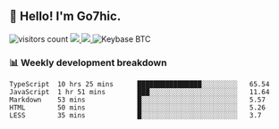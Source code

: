 ## 👋 Hello! I'm Go7hic.

 ![visitors count](https://visitors-by-url-pls-dont-use-this-in-your-repo.vercel.app/Go7hic-github-readme)
 <a href="https://twitter.com/Go7hic">
    <img src="https://img.shields.io/badge/-@Go7hic-1ca0f1?style=flat-square&labelColor=1ca0f1&logo=twitter&logoColor=white&link=https://twitter.com/Go7hic">
   <a/>
   <a href="mailto:gtfx0209@gmail.com">
    <img src="https://img.shields.io/badge/-gtfx0209@gmail.com-c14438?style=flat-square&logo=Gmail&logoColor=white&link=mailto:gtfx0209@gmail.com">
   <a/>
    ![Keybase BTC](https://img.shields.io/keybase/btc/Go7hic)
 <!--
🔭 I’m currently working
🌱 I’m currently learning
💬 Ask me about 
📫 How to reach me: 
⚡ Fun fact: 
-->
 <!--
![My Github Stats](https://github-readme-stats.vercel.app/api?username=Go7hic&show_icons=true&count_private=true)

-->

### 📊 Weekly development breakdown
<!--START_SECTION:waka-->
```text
TypeScript  10 hrs 25 mins      ████████████████░░░░░░░░░   65.54 
JavaScript  1 hr 51 mins        ███░░░░░░░░░░░░░░░░░░░░░░   11.64 
Markdown    53 mins             █░░░░░░░░░░░░░░░░░░░░░░░░   5.57 
HTML        50 mins             █░░░░░░░░░░░░░░░░░░░░░░░░   5.26 
LESS        35 mins             █░░░░░░░░░░░░░░░░░░░░░░░░   3.7
```
<!--END_SECTION:waka-->

